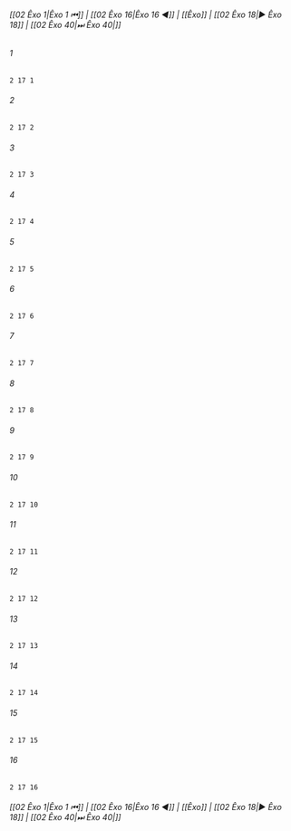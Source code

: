 
###### [[02 Êxo 1|Êxo 1 ⏮]] | [[02 Êxo 16|Êxo 16 ◀]] | [[Êxo]] | [[02 Êxo 18|▶ Êxo 18]] | [[02 Êxo 40|⏭ Êxo 40|]]

###### 1
``` verse
2 17 1 
```
###### 2
``` verse
2 17 2 
```
###### 3
``` verse
2 17 3 
```
###### 4
``` verse
2 17 4 
```
###### 5
``` verse
2 17 5 
```
###### 6
``` verse
2 17 6 
```
###### 7
``` verse
2 17 7 
```
###### 8
``` verse
2 17 8 
```
###### 9
``` verse
2 17 9 
```
###### 10
``` verse
2 17 10 
```
###### 11
``` verse
2 17 11 
```
###### 12
``` verse
2 17 12 
```
###### 13
``` verse
2 17 13 
```
###### 14
``` verse
2 17 14 
```
###### 15
``` verse
2 17 15 
```
###### 16
``` verse
2 17 16 
```

###### [[02 Êxo 1|Êxo 1 ⏮]] | [[02 Êxo 16|Êxo 16 ◀]] | [[Êxo]] | [[02 Êxo 18|▶ Êxo 18]] | [[02 Êxo 40|⏭ Êxo 40|]]

